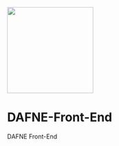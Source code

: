 <img src="https://github.com/DHS-DataflowNetworkEnvironment/DAFNE-Front-End/blob/main/Logo_DAFNE_black.png" width="200">

# DAFNE-Front-End
DAFNE Front-End


